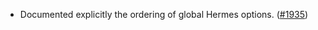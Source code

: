 *   Documented explicitly the ordering of global Hermes options.
    ([#1935](https://github.com/informalsystems/ibc-rs/issues/1935))
